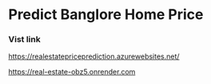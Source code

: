 <h1>Predict Banglore Home Price</h1>

<h3>Vist link</h3>

https://realestatepriceprediction.azurewebsites.net/

https://real-estate-obz5.onrender.com
